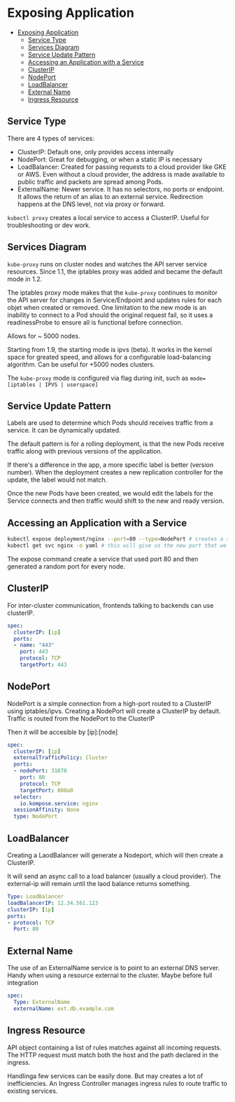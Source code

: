 # Exposing Application

- [Exposing Application](#exposing-application)
  - [Service Type](#service-type)
  - [Services Diagram](#services-diagram)
  - [Service Update Pattern](#service-update-pattern)
  - [Accessing an Application with a Service](#accessing-an-application-with-a-service)
  - [ClusterIP](#clusterip)
  - [NodePort](#nodeport)
  - [LoadBalancer](#loadbalancer)
  - [External Name](#external-name)
  - [Ingress Resource](#ingress-resource)

## Service Type

There are 4 types of services:

* ClusterIP: Default one, only provides access internally
* NodePort: Great for debugging, or when a static IP is necessary
* LoadBalancer: Created for passing requests to a cloud provider like GKE or AWS. Even without a cloud provider, the address is made available to public traffic and packets are spread among Pods.
* ExternalName: Newer service. It has no selectors, no ports or endpoint. It allows the return of an alias to an external service. Redirection happens at the DNS level, not via proxy or forward.

`kubectl proxy` creates a local service to access a ClusterIP. Useful for troubleshooting or dev work.

## Services Diagram

`kube-proxy` runs on cluster nodes and watches the API server service resources. Since 1.1, the iptables proxy was added and became the default mode in 1.2.

The iptables proxy mode makes that the `kube-proxy` continues to monitor the API server for changes in Service/Endpoint and updates rules for each objet when created or removed. One limitation to the new mode is an inability to connect to a Pod should the original request fail, so it uses a readinessProbe to ensure all is functional before connection.

Allows for ~ 5000 nodes. 

Starting from 1.9, the starting mode is ipvs (beta). It works in the kernel space for greated speed, and allows for a configurable load-balancing algorithm. Can be useful for +5000 nodes clusters. 

The `kube-proxy` mode is configured via flag during init, such as `mode=[iptables | IPVS | userspace]`


## Service Update Pattern

Labels are used to determine which Pods should receives traffic from a service. It can be dynamically updated.

The default pattern is for a rolling deployment, is that the new Pods receive traffic along with previous versions of the application.

If there's a difference in the app, a more specific label is better (version number). When the deployment creates a new replication controller for the update, the label would not match.

Once the new Pods have been created, we would edit the labels for the Service connects and then traffic would shift to the new and ready version.

## Accessing an Application with a Service

```bash
kubectl expose deployment/nginx --port=80 --type=NodePort # creates a service for the nginx deployment. 
kubectl get svc nginx -o yaml # this will give us the new port that we can then access.
```

The expose command create a service that used port 80 and then generated a random port for every node. 

## ClusterIP

For inter-cluster communication, frontends talking to backends can use clusterIP.

```yaml
spec:
  clusterIP: [ip]
  ports: 
  - name: "443"
    port: 443
    protocol: TCP
    targetPort: 443
```

## NodePort

NodePort is a simple connection from a high-port routed to a ClusterIP using iptables/ipvs. Creating a NodePort will create a ClusterIP by default. Traffic is routed from the NodePort to the ClusterIP

Then it will be accesible by [ip]:[node]

```yaml
spec:
  clusterIP: [ip]
  externalTrafficPolicy: Cluster
  ports:
  - nodePort: 31070
    port: 80
    protocol: TCP
    targetPort: 800a0
  selector:
    io.kompose.service: nginx
  sessionAffinity: None
  type: NodePort
```

## LoadBalancer

Creating a LaodBalancer will generate a Nodeport, which will then create a ClusterIP.

It will send an async call to a load balancer (usually a cloud provider). The external-ip will remain <Pending> until the laod balance returns something.

```yaml
Type: LoadBalancer
loadBalancerIP: 12.34.561.123
clusterIP: [ip]
ports:
- protocol: TCP
  Port: 80
```

## External Name

The use of an ExternalName service is to point to an external DNS server. Handy when using a resource external to the cluster. Maybe before full integration

```yaml
spec: 
  Type: ExternalName
  externalName: ext.db.example.com
```

## Ingress Resource

API object containing a list of rules matches against all incoming requests. The HTTP request must match both the host and the path declared in the ingress.

Handlinga few services can be easily done. But may creates a lot of inefficiencies. An Ingress Controller manages ingress rules to route traffic to existing services. 

